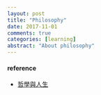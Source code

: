 ```yaml
---
layout: post
title: "Philosophy"
date: 2017-11-01
comments: true
categories: [learning]
abstract: "About philosophy"
---
```


#### reference
* [哲學與人生](http://ocw.aca.ntu.edu.tw/ntu-ocw/ocw/cou/104S103)